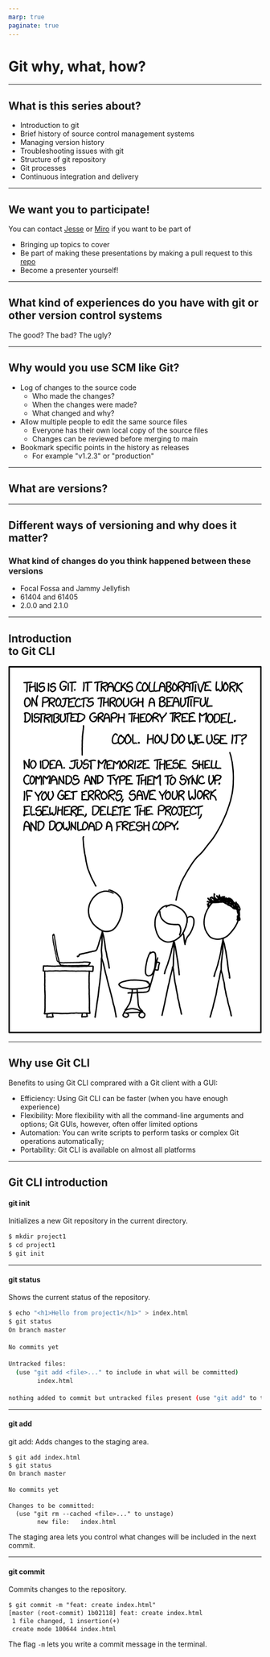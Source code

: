 ```yaml
---
marp: true
paginate: true
---
```


# Git why, what, how?

---

## What is this series about?
- Introduction to git 
- Brief history of source control management systems
- Managing version history 
- Troubleshooting issues with git
- Structure of git repository
- Git processes
- Continuous integration and delivery

---
## We want you to participate!
You can contact [Jesse](mailto:jesse.taina@hiq.fi) or [Miro](mailto:miro.lehteva@hiq.fi) if you want to be part of
- Bringing up topics to cover
- Be part of making these presentations by making a pull request to this [repo](https://github.com/hiq-finland/git-scm)
- Become a presenter yourself!
---
## What kind of experiences do you have with git or other version control systems

The good?
The bad?
The ugly?

---
## Why would you use SCM like Git?

- Log of changes to the source code
  - Who made the changes?
  - When the changes were made?
  - What changed and why? 
- Allow multiple people to edit the same source files
  - Everyone has their own local copy of the source files
  - Changes can be reviewed before merging to main
- Bookmark specific points in the history as releases
  - For example "v1.2.3" or "production"

---
## What are versions?

---

## Different ways of versioning and why does it matter?

### What kind of changes do you think happened between these versions
- Focal Fossa and Jammy Jellyfish 
- 61404 and 61405
- 2.0.0 and 2.1.0

---
## Introduction <br>to Git CLI

![bg contain](./xkcd_1597_git.png)

---
## Why use Git CLI

Benefits to using Git CLI comprared with a Git client with a GUI:

- Efficiency: Using Git CLI can be faster (when you have enough experience)
- Flexibility: More flexibility with all the command-line arguments and options; Git GUIs, however, often offer limited options
- Automation: You can write scripts to perform tasks or complex Git operations automatically;
- Portability: Git CLI is available on almost all platforms

---

## Git CLI introduction

#### git init

Initializes a new Git repository in the current directory.

```bash
$ mkdir project1
$ cd project1
$ git init
```

---

#### git status

Shows the current status of the repository.

```bash
$ echo "<h1>Hello from project1</h1>" > index.html
$ git status
On branch master

No commits yet

Untracked files:
  (use "git add <file>..." to include in what will be committed)
        index.html

nothing added to commit but untracked files present (use "git add" to track)
```
---

#### git add

git add: Adds changes to the staging area.

```
$ git add index.html
$ git status
On branch master

No commits yet

Changes to be committed:
  (use "git rm --cached <file>..." to unstage)
        new file:   index.html
```

The staging area lets you control what changes will be included in the next commit.

---
#### git commit

Commits changes to the repository.

```
$ git commit -m "feat: create index.html"
[master (root-commit) 1b02118] feat: create index.html
 1 file changed, 1 insertion(+)
 create mode 100644 index.html
```

The flag `-m` lets you write a commit message in the terminal.
